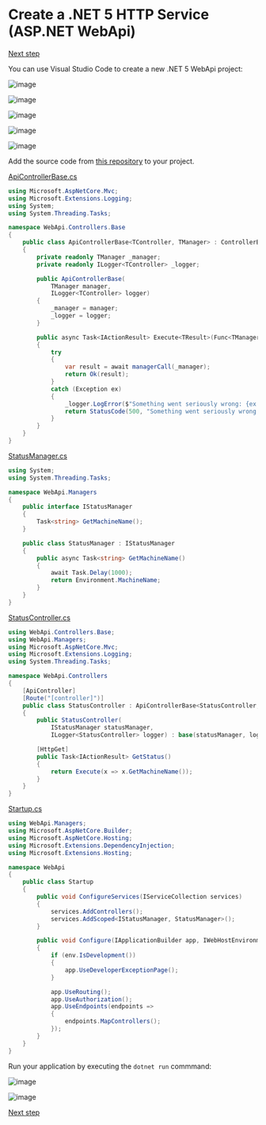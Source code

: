 # Create a .NET 5 HTTP Service (ASP.NET WebApi)

[Next step](step-02.md)

You can use Visual Studio Code to create a new .NET 5 WebApi project:

![image](images/sshot-01.png)

![image](images/sshot-02.png)

![image](images/sshot-03.png)

![image](images/sshot-04.png)

![image](images/sshot-05.png)

Add the source code from [this repository](part-1/step-01/WebApi) to your project.

[ApiControllerBase.cs](part-1/step-01/WebApi/Controllers/Base/ApiControllerBase.cs)

```csharp
using Microsoft.AspNetCore.Mvc;
using Microsoft.Extensions.Logging;
using System;
using System.Threading.Tasks;

namespace WebApi.Controllers.Base
{
    public class ApiControllerBase<TController, TManager> : ControllerBase
    {
        private readonly TManager _manager;
        private readonly ILogger<TController> _logger;

        public ApiControllerBase(
            TManager manager,
            ILogger<TController> logger)
        {
            _manager = manager;
            _logger = logger;
        }

        public async Task<IActionResult> Execute<TResult>(Func<TManager, Task<TResult>> managerCall)
        {
            try
            {
                var result = await managerCall(_manager);
                return Ok(result);
            }
            catch (Exception ex)
            {
                _logger.LogError($"Something went seriously wrong: {ex.Message}");
                return StatusCode(500, "Something went seriously wrong!");
            }
        }
    }
}
```

[StatusManager.cs](part-1/step-01/WebApi/Managers/StatusManager.cs)

```csharp
using System;
using System.Threading.Tasks;

namespace WebApi.Managers
{
    public interface IStatusManager
    {
        Task<string> GetMachineName();
    }

    public class StatusManager : IStatusManager
    {
        public async Task<string> GetMachineName()
        {
            await Task.Delay(1000);
            return Environment.MachineName;
        }
    }
}
```

[StatusController.cs](part-1/step-01/WebApi/Controllers/StatusController.cs)

```csharp
using WebApi.Controllers.Base;
using WebApi.Managers;
using Microsoft.AspNetCore.Mvc;
using Microsoft.Extensions.Logging;
using System.Threading.Tasks;

namespace WebApi.Controllers
{
    [ApiController]
    [Route("[controller]")]
    public class StatusController : ApiControllerBase<StatusController, IStatusManager>
    {
        public StatusController(
            IStatusManager statusManager,
            ILogger<StatusController> logger) : base(statusManager, logger) { }

        [HttpGet]
        public Task<IActionResult> GetStatus()
        {
            return Execute(x => x.GetMachineName());
        }
    }
}
```

[Startup.cs](part-1/step-01/WebApi/Startup.cs)

```csharp
using WebApi.Managers;
using Microsoft.AspNetCore.Builder;
using Microsoft.AspNetCore.Hosting;
using Microsoft.Extensions.DependencyInjection;
using Microsoft.Extensions.Hosting;

namespace WebApi
{
    public class Startup
    {
        public void ConfigureServices(IServiceCollection services)
        {
            services.AddControllers();
            services.AddScoped<IStatusManager, StatusManager>();
        }

        public void Configure(IApplicationBuilder app, IWebHostEnvironment env)
        {
            if (env.IsDevelopment())
            {
                app.UseDeveloperExceptionPage();
            }

            app.UseRouting();
            app.UseAuthorization();
            app.UseEndpoints(endpoints =>
            {
                endpoints.MapControllers();
            });
        }
    }
}
```

Run your application by executing the ```dotnet run``` commmand:

![image](images/sshot-06.png)

![image](images/sshot-07.png)

[Next step](step-02.md)